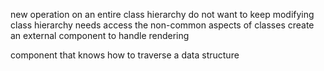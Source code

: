 new operation on an entire class hierarchy
do not want to keep modifying class hierarchy
needs access the non-common aspects of classes
create an external component to handle rendering

component that knows how to traverse a data structure